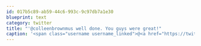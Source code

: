 ```yaml
---
id: 017b5c89-ab59-44c6-993c-9c97db7a1e30
blueprint: text
category: twitter
title: "'@colleenbrownmus well done. You guys were great!"
caption: '<span class="username username_linked">@<a href="https://twitter.com/colleenbrownmus" title="Colleen Brown">colleenbrownmus</a></span> well done. You guys were great!'
---
```

